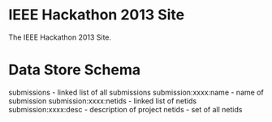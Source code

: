 IEEE Hackathon 2013 Site
========================

The IEEE Hackathon 2013 Site.

Data Store Schema
=================

submissions - linked list of all submissions
submission:xxxx:name - name of submission
submission:xxxx:netids - linked list of netids
submission:xxxx:desc - description of project
netids - set of all netids